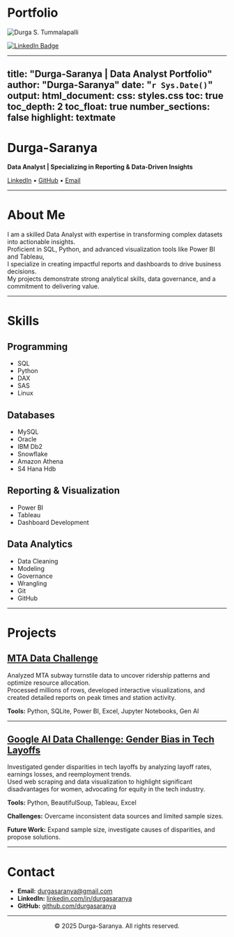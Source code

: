 # Portfolio
![Durga S. Tummalapalli](https://media.licdn.com/dms/image/v2/D4E03AQGLPg67yumXUg/profile-displayphoto-shrink_400_400/B4EZZy7QDpHQAg-/0/1745684858360?e=1750896000&v=beta&t=JoUzKq3AGNjhK-I5HLuq7tHmIB0_jGQSDlbbtGcNK48)

[![LinkedIn Badge](https://img.shields.io/badge/LinkedIn-Profile-blue)](https://www.linkedin.com/in/durga-saranya)

---
title: "Durga-Saranya | Data Analyst Portfolio"
author: "Durga-Saranya"
date: "`r Sys.Date()`"
output:
  html_document:
    css: styles.css
    toc: true
    toc_depth: 2
    toc_float: true
    number_sections: false
    highlight: textmate
---

# Durga-Saranya

**Data Analyst | Specializing in Reporting & Data-Driven Insights**

[LinkedIn](https://linkedin.com/in/durgasaranya) • [GitHub](https://github.com/durgasaranya) • [Email](mailto:durgasaranyatumma@gmail.com)

---

# About Me

I am a skilled Data Analyst with expertise in transforming complex datasets into actionable insights.  
Proficient in SQL, Python, and advanced visualization tools like Power BI and Tableau,  
I specialize in creating impactful reports and dashboards to drive business decisions.  
My projects demonstrate strong analytical skills, data governance, and a commitment to delivering value.

---

# Skills

## Programming
- SQL
- Python
- DAX
- SAS
- Linux

## Databases
- MySQL
- Oracle
- IBM Db2
- Snowflake
- Amazon Athena
- S4 Hana Hdb

## Reporting & Visualization
- Power BI
- Tableau
- Dashboard Development

## Data Analytics
- Data Cleaning
- Modeling
- Governance
- Wrangling
- Git
- GitHub

---

# Projects

## [MTA Data Challenge](https://github.com/durgasaranya/mta-data-challenge)

Analyzed MTA subway turnstile data to uncover ridership patterns and optimize resource allocation.  
Processed millions of rows, developed interactive visualizations, and created detailed reports on peak times and station activity.

**Tools:** Python, SQLite, Power BI, Excel, Jupyter Notebooks, Gen AI

---

## [Google AI Data Challenge: Gender Bias in Tech Layoffs](https://github.com/durgasaranya/google-ai-challenge)

Investigated gender disparities in tech layoffs by analyzing layoff rates, earnings losses, and reemployment trends.  
Used web scraping and data visualization to highlight significant disadvantages for women, advocating for equity in the tech industry.

**Tools:** Python, BeautifulSoup, Tableau, Excel

**Challenges:** Overcame inconsistent data sources and limited sample sizes.

**Future Work:** Expand sample size, investigate causes of disparities, and propose solutions.

---

# Contact

- **Email:** [durgasaranya@gmail.com](mailto:durgasaranyatumma@gmail.com)
- **LinkedIn:** [linkedin.com/in/durgasaranya](https://linkedin.com/in/durgasaranya)
- **GitHub:** [github.com/durgasaranya](https://github.com/durgasaranya)

---

<center>© 2025 Durga-Saranya. All rights reserved.</center>
